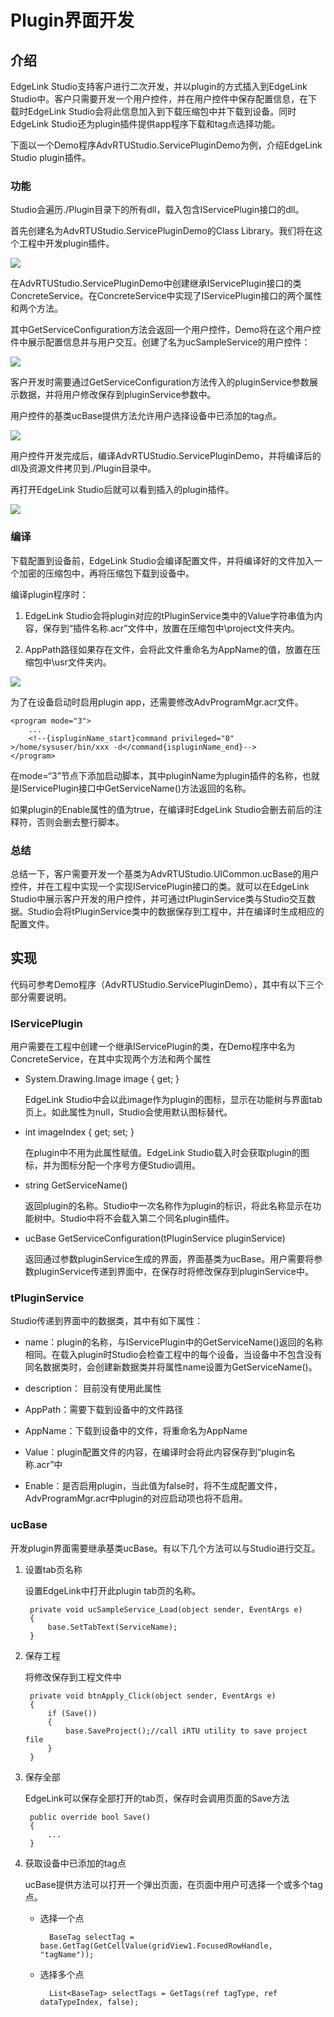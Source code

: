 # Plugin界面开发

## 介绍
EdgeLink Studio支持客户进行二次开发，并以plugin的方式插入到EdgeLink Studio中。客户只需要开发一个用户控件，并在用户控件中保存配置信息，在下载时EdgeLink Studio会将此信息加入到下载压缩包中并下载到设备。同时EdgeLink Studio还为plugin插件提供app程序下载和tag点选择功能。

下面以一个Demo程序AdvRTUStudio.ServicePluginDemo为例，介绍EdgeLink Studio plugin插件。

### 功能

Studio会遍历./Plugin目录下的所有dll，载入包含IServicePlugin接口的dll。

首先创建名为AdvRTUStudio.ServicePluginDemo的Class Library。我们将在这个工程中开发plugin插件。

![](project.png)

在AdvRTUStudio.ServicePluginDemo中创建继承IServicePlugin接口的类ConcreteService。在ConcreteService中实现了IServicePlugin接口的两个属性和两个方法。

其中GetServiceConfiguration方法会返回一个用户控件，Demo将在这个用户控件中展示配置信息并与用户交互。创建了名为ucSampleService的用户控件：

![](uc.png)

客户开发时需要通过GetServiceConfiguration方法传入的pluginService参数展示数据，并将用户修改保存到pluginService参数中。

用户控件的基类ucBase提供方法允许用户选择设备中已添加的tag点。

![](selectTag.png)

用户控件开发完成后，编译AdvRTUStudio.ServicePluginDemo，并将编译后的dll及资源文件拷贝到./Plugin目录中。

再打开EdgeLink Studio后就可以看到插入的plugin插件。

![](treenode.png)


### 编译

下载配置到设备前，EdgeLink Studio会编译配置文件，并将编译好的文件加入一个加密的压缩包中，再将压缩包下载到设备中。

编译plugin程序时：

1. EdgeLink Studio会将plugin对应的tPluginService类中的Value字符串值为内容，保存到“插件名称.acr”文件中，放置在压缩包中\project文件夹内。

2. AppPath路径如果存在文件，会将此文件重命名为AppName的值，放置在压缩包中\usr文件夹内。

![](build.png)

为了在设备启动时启用plugin app，还需要修改AdvProgramMgr.acr文件。

	<program mode="3">
		...
		<!--{ispluginName_start}command privileged="0" >/home/sysuser/bin/xxx -d</command{ispluginName_end}-->
	</program>

在mode=“3”节点下添加启动脚本，其中pluginName为plugin插件的名称，也就是IServicePlugin接口中GetServiceName()方法返回的名称。

如果plugin的Enable属性的值为true，在编译时EdgeLink Studio会删去前后的注释符，否则会删去整行脚本。
	

### 总结

总结一下，客户需要开发一个基类为AdvRTUStudio.UICommon.ucBase的用户控件，并在工程中实现一个实现IServicePlugin接口的类。就可以在EdgeLink Studio中展示客户开发的用户控件，并可通过tPluginService类与Studio交互数据。Studio会将tPluginService类中的数据保存到工程中，并在编译时生成相应的配置文件。

## 实现

代码可参考Demo程序（AdvRTUStudio.ServicePluginDemo），其中有以下三个部分需要说明。

### IServicePlugin

用户需要在工程中创建一个继承IServicePlugin的类，在Demo程序中名为ConcreteService，在其中实现两个方法和两个属性

- System.Drawing.Image image { get; }

	EdgeLink Studio中会以此image作为plugin的图标，显示在功能树与界面tab页上。如此属性为null，Studio会使用默认图标替代。

- int imageIndex { get; set; }

	在plugin中不用为此属性赋值。EdgeLink Studio载入时会获取plugin的图标，并为图标分配一个序号方便Studio调用。

- string GetServiceName()

	返回plugin的名称。Studio中一次名称作为plugin的标识，将此名称显示在功能树中。Studio中将不会载入第二个同名plugin插件。

- ucBase GetServiceConfiguration(tPluginService pluginService)

	返回通过参数pluginService生成的界面，界面基类为ucBase。用户需要将参数pluginService传递到界面中，在保存时将修改保存到pluginService中。

### tPluginService

Studio传递到界面中的数据类，其中有如下属性：

- name：plugin的名称，与IServicePlugin中的GetServiceName()返回的名称相同。在载入plugin时Studio会检查工程中的每个设备，当设备中不包含没有同名数据类时，会创建新数据类并将属性name设置为GetServiceName()。

- description： 目前没有使用此属性

- AppPath：需要下载到设备中的文件路径

- AppName：下载到设备中的文件，将重命名为AppName

- Value：plugin配置文件的内容，在编译时会将此内容保存到“plugin名称.acr”中

- Enable：是否启用plugin，当此值为false时，将不生成配置文件，AdvProgramMgr.acr中plugin的对应启动项也将不启用。



### ucBase

开发plugin界面需要继承基类ucBase。有以下几个方法可以与Studio进行交互。

1. 设置tab页名称

	设置EdgeLink中打开此plugin tab页的名称。

		private void ucSampleService_Load(object sender, EventArgs e)
		{
		    base.SetTabText(ServiceName);
		}


2. 保存工程

	将修改保存到工程文件中

		private void btnApply_Click(object sender, EventArgs e)
		{
		    if (Save())
		    {
		        base.SaveProject();//call iRTU utility to save project file
		    }
		}

3. 保存全部

	EdgeLink可以保存全部打开的tab页，保存时会调用页面的Save方法

		public override bool Save()
		{
		    ...
		}

4. 获取设备中已添加的tag点

	ucBase提供方法可以打开一个弹出页面，在页面中用户可选择一个或多个tag点。

	- 选择一个点

			BaseTag selectTag = base.GetTag(GetCellValue(gridView1.FocusedRowHandle, "tagName"));

	- 选择多个点

			List<BaseTag> selectTags = GetTags(ref tagType, ref dataTypeIndex, false);